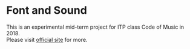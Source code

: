 # Font and Sound

This is an experimental mid-term project for ITP class Code of Music in 2018.  
Please visit [official site](https://font-and-sound.netlify.com/) for more.
